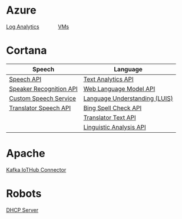 # Azure
[Log Analytics](https://microshak.github.io/MicroNotes/Notes.html?path=Azure/LogAnalytics)  &nbsp; &nbsp; &nbsp; &nbsp; &nbsp; &nbsp;
[VMs](https://microshak.github.io/MicroNotes/Notes.html?path=Azure/VMs) 

# Cortana

| Speech        | Language  |         
| ------------- | -------------| 
| [Speech API](https://microshak.github.io/MicroNotes/Notes.html?path=Cortana/SpeechAPI) | [Text Analytics API](https://microshak.github.io/MicroNotes/Notes.html?path=Azure/LogAnalytics) | 
| [Speaker Recognition API](https://microshak.github.io/MicroNotes/Notes.html?path=Azure/LogAnalytics) | [Web Language Model API](https://microshak.github.io/MicroNotes/Notes.html?path=Azure/LogAnalytics) | 
| [Custom Speech Service](https://microshak.github.io/MicroNotes/Notes.html?path=Azure/LogAnalytics) | [Language Understanding (LUIS)](https://microshak.github.io/MicroNotes/Notes.html?path=Azure/LogAnalytics) | 
| [Translator Speech API](https://microshak.github.io/MicroNotes/Notes.html?path=Azure/LogAnalytics) | [Bing Spell Check API](https://microshak.github.io/MicroNotes/Notes.html?path=Azure/LogAnalytics) | 
|  | [Translator Text API](https://microshak.github.io/MicroNotes/Notes.html?path=Azure/LogAnalytics) | 
|  | [Linguistic Analysis API](https://microshak.github.io/MicroNotes/Notes.html?path=Azure/LogAnalytics) | 


# Apache
[Kafka IoTHub Connector](https://microshak.github.io/MicroNotes/Notes.html?path=Apache/IoTHubKafka) 

# Robots
[DHCP Server](https://microshak.github.io/MicroNotes/Notes.html?path=Robot/DHCP) 
